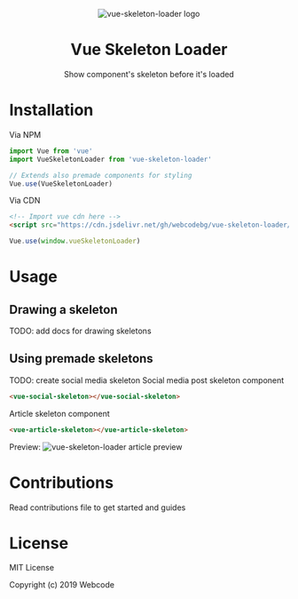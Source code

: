 <div align="center"> 
  
![vue-skeleton-loader logo](https://webcode.bg/upload/snippet.png)
# Vue Skeleton Loader
Show component's skeleton before it's loaded

</div>

# Installation
Via NPM
````javascript
import Vue from 'vue'
import VueSkeletonLoader from 'vue-skeleton-loader'

// Extends also premade components for styling
Vue.use(VueSkeletonLoader)
````
Via CDN

````html
<!-- Import vue cdn here -->
<script src="https://cdn.jsdelivr.net/gh/webcodebg/vue-skeleton-loader/dist/vue-skeleton-loader.min.js"></script>
````

````javascript
Vue.use(window.vueSkeletonLoader)
````

# Usage

## Drawing a skeleton
TODO: add docs for drawing skeletons

## Using premade skeletons

TODO: create social media skeleton
Social media post skeleton component

````html
<vue-social-skeleton></vue-social-skeleton>
````

Article skeleton component

````html
<vue-article-skeleton></vue-article-skeleton>
````
Preview: 
![vue-skeleton-loader article preview](https://webcode.bg/upload/snippet.gif)

# Contributions

Read contributions file to get started and guides


# License

MIT License

Copyright (c) 2019 Webcode
